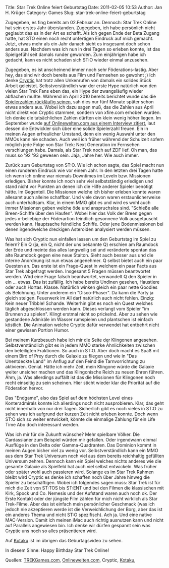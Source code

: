 Title: Star Trek Online feiert Geburtstag
Date: 2011-02-05 10:53
Author: Jan H. Krüger
Category: Games
Slug: star-trek-online-feiert-geburtstag

Zugegeben, es fing bereits am 02.Februar an. Dennoch: Star Trek Online
hat sein erstes Jahr überstanden. Zugegeben, ich habe persönlich nicht
geglaubt das es in der Art es schafft. Als ich gegen Ende der Beta
Zugang hatte, hat STO einen noch recht unfertigen Eindruck auf mich
gemacht. Jetzt, etwas mehr als ein Jahr danach sieht es insgesamt doch
schon anders aus. Nachdem was ich nun in drei Tagen so erleben konnte,
ist das Spielgefühl seit damals runder geworden. Zum einjährigen habe
ich gedacht, kann es nicht schaden sich ST:O wieder einmal anzusehen.  
  
Zugegeben, es ist anscheinend immer noch sehr Föderations-lastig. Aber
hey, das sind wir doch bereits aus Film und Fernsehen so gewohnt ;) Ich
denke [Cryptic][] hat trotz allen Unkenrufen von damals ein solides
Stück Arbeit geleistet. Selbstverständlich war der erste Hype natürlich
von den vielen Star Trek Fans eben das, ein Hype der zwangsläufig wieder
abflachen mußte. Während im April 2010 bereits berichtet wurde das die
[Spielerzahlen rückläufig seinen][], sah dies nur fünf Monate später
schon etwas anders aus. Wobei ich dazu sagen muß, das die Zahlen aus
April nicht direkt von Cryptic stammen, sondern von xfire.com erhoben
wurden. Ich denke die tatsächlichen Zahlen dürften ein klein wenig höher
liegen. Im September wurde [auf Onlinewelten.com aus einem Interview
zitiert][], laut dessen die Entwickler sich über eine solide Spielerzahl
freuen. Ein in meinen Augen erfreulicher Umstand, denn ein wenig Auswahl
unter den MMOs kann nie schaden. Auch weil ich früher während der
Schulzeit sofern möglich jede Folge von Star Trek: Next Generation im
Fernsehen verschlungen habe. Damals, als Star Trek noch auf ZDF lief. Oh
man, das muss so '92 '93 gewesen sein. Jaja, Jahre her. Wie auch immer.  
  
Zurück zum Geburtstag von ST:O. Wie ich schon sagte, das Spiel macht nun
einen runderen Eindruck wie vor einem Jahr. In den letzten drei Tagen
hatte ich wenn ich online war niemals Downtimes im Leveln bzw. Missionen
erledigen. Bisher konnte ich noch sehr viel selbstständig erledigen und
stand nicht vor Punkten an denen ich die Hilfe anderer Spieler benötigt
hätte. Im Gegenteil. Die Missionen welche ich bisher erleben konnte
waren allesamt auch alleine schaffbar. Und viele davon waren
erstaunlicherweise auch unterhaltsam. Klar, in einem MMO gibt es und
wird es wohl auch immer Missionen geben welche öde und anspruchslos
sind. "Schieße alle Breen-Schiffe über den Haufen". Wobei hier das Volk
der Breen gegen jedes x-beliebige der Föderartion feindlich gesonnene
Volk ausgetauscht werden kann. Hauptsache feindliche Schiffe. Oder jene
Bodenmissionen bei denen irgendwelche dreckigen Asteroiden analysiert
werden müssen.  
  
Was hat sich Cryptic nun einfallen lassen um den Geburtstag im Spiel zu
feiern? Ein Q (ja, ein Q, nicht der uns bekannte Q) erschien am Raumdock
der Erde und meinte das alles langweilig sei und veränderte spontan das
alte Raumdock gegen eine neue Staiton. Sieht auch besser aus und die
interne Anordnung ist nun etwas angenehmer. Q selbst bietet auch ein
paar Questen an. Das erste ist ein Frage-Quest in welchem ein paar Facts
aus Star Trek abgefragt werden. Insgesamt 5 Fragen müssen beantwortet
werden. Wird eine Frage falsch beantwortet, verwandelt Q den Spieler in
ein ... etwas. Das ist zufällig. Ich habe bereits Undinen gesehen,
Haustiere oder auch Hortas. Klasse. Natürlich winken gleich ein paar
nette Goodies als Belohnung. Unter anderem ein "Disco-Phaser". Da kann
die Party ja gleich steigen. Feuerwerk im All darf natürlich auch nicht
fehlen. Einzig: Kein neuer Tribble! Schande. Weiterhin gibt es noch ein
Quest welches täglich abgeschlossen werden kann. Dieses verlangt vom
Spieler "im Brunnen zu spielen". Klingt erstmal nicht so prickelnd. Aber
zu sehen wie gestandene Admiräle im Wasser rumspielen und plantschen ist
einfach köstlich. Die Animation welche Cryptic dafür verwendet hat
entbehrt nicht einer gewissen Portion Humor.  
  
Bei meinem Kurzbesuch habe ich mir die Seite der Klingonen angesehen.
Selbstverständlich gibt es in jedem MMO starke Ähnlichkeiten zwischen
den beteiligten Fraktionen. So auch in ST:O. Aber doch macht es Spaß mit
einem Bird of Prey durch die Galaxie zu fliegen und wie in "Das
Unentdeckte Land" im Anflug auf den Feind die Tarnvorrichtung zu
aktivieren. Genial. Hätte ich mehr Zeit, mein Klingone würde die Galaxie
weiter unsicher machen und das Klingonische Reich zu neuen Ehren führen.
Ähm, ja. Was allerdings auffällt ist das die Missionen für Klingonen
noch recht einseitig zu sein scheinen. Hier sticht wieder klar die
Priorität auf die Föderation hervor.  
  
Das "Endgame", also das Spiel auf dem höchsten Level eines
Konteradmirals konnte ich allerdings noch nicht ausprobieren. Klar, das
geht nicht innerhalb von nur drei Tagen. Sicherlich gibt es noch vieles
in ST:O zu sehen was ich aufgrund der kurzen Zeit nicht erleben konnte.
Doch wenn ST:O sich so weiter entwickelt, könnte die einmalige Zahlung
für ein Life Time Abo doch interessant werden.  
  
Was ich mir für die Zukunft wünsche? Mehr spielbare Völker. Die
Cardassianer zum Beispiel würden mir gefallen. Oder irgendwann einmal
Ausflüge in den Delta oder Gamma-Quadranten. Das Dominion kommt in
meinen Augen bisher viel zu wenig vor. Selbstverständlich kann ein MMO
aus dem Star Trek Universum noch viel aus dem bereits reichhaltig
gefüllten Universum zehren. Dennoch kann ein Spiel welches nichts
anderes wie die gesamte Galaxie als Spielfeld hat auch viel selbst
entwickeln. Was früher oder später wohl auch passieren wird. Solange es
im Star Trek Rahmen bleibt wird Cryptic es denke ich schaffen noch über
Jahre hinweg die Spieler zu beschäftigen. Wobei ich folgendes sagen
muss: Star Trek ist für mich die Zeit von ST:TOS bis ST:ENT und bei den
Filmen die klassischen mit Kirk, Spock und Co. Nemesis und der Aufstand
waren auch noch ok. Der Erste Kontakt oder der jüngste Film zählen für
mich nicht wirklich als Star Trek-Filme. Aber das ist einfach mein
persönlicher Geschmack (was ich jedoch nie akzeptieren werde ist die
Verweichlichung der Borg, aber das ist ein anderes Thema und nicht ST:O
spezifisch). Ach ja. Und eine native MAC-Version. Damit ich meinen iMac
auch richtig ausnutzen kann und nicht auf Parallels angewiesen bin. Ich
denke wir dürfen gespannt sein was Cryptic uns noch so alles
präsentieren wird.  
  
Auf [Kotaku][] ist im übrigen das Geburtagsvideo zu sehen.  
  
In diesem Sinne: Happy Birthday Star Trek Online!  
  
Quellen: [TREKGames.com][], [Onlinewelten.com][], Cryptic, [Kotaku][1],

  [Cryptic]: http://crypticstudios.com/
  [Spielerzahlen rückläufig seinen]: http://www.treknews.de/treknews/newspro-treknews/static/127215192522410.php
  [auf Onlinewelten.com aus einem Interview zitiert]: http://www.onlinewelten.com/games/star-trek-online/news/statusbericht-stabile-spielerzahlen-inhalte-klingonen-neuer-bodenkampf-modus-89386/
  [Kotaku]: http://kotaku.com/5750302/star-trek-online-celebrates-its-first-year
  [TREKGames.com]: http://www.treknews.de/
  [Onlinewelten.com]: http://www.onlinewelten.com/
  [1]: http://www.kotaku.com/
